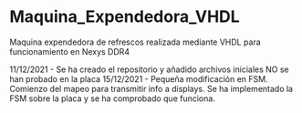 # Maquina_Expendedora_VHDL
Maquina expendedora de refrescos realizada mediante VHDL para funcionamiento en Nexys DDR4

11/12/2021  - Se ha creado el repositorio y añadido archivos iniciales NO se han probado en la placa
15/12/2021  - Pequeña modificación en FSM. Comienzo del mapeo para transmitir info a displays. Se ha implementado la FSM sobre
              la placa y se ha comprobado que funciona.
